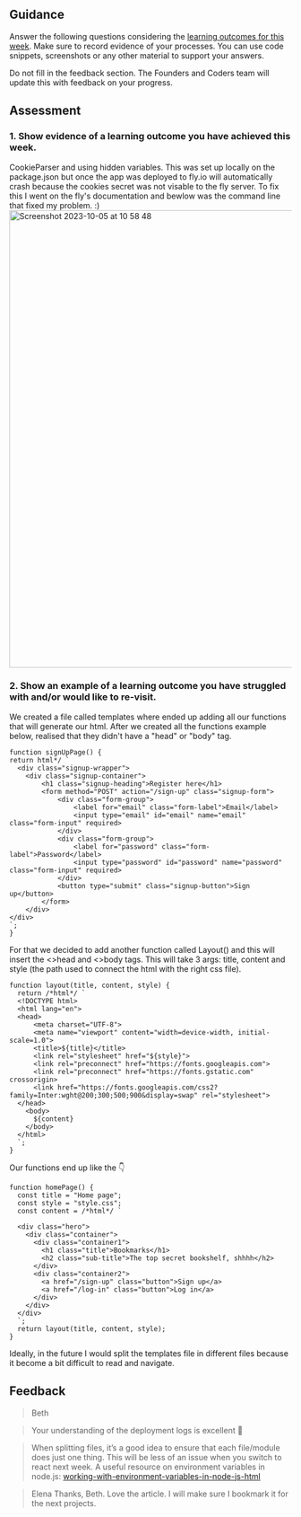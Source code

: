 ## Guidance
Answer the following questions considering the [learning outcomes for this week](https://learn.foundersandcoders.com/course/syllabus/developer/authentication/learning-outcomes/).
Make sure to record evidence of your processes. You can use code snippets, screenshots or any other material to support your answers.

Do not fill in the feedback section. The Founders and Coders team will update this with feedback on your progress.

## Assessment
 ### 1. Show evidence of a learning outcome you have achieved this week.
CookieParser and using hidden variables. This was set up locally on the package.json but once the app was deployed to fly.io will automatically crash because the cookies secret was not visable to the fly server. To fix this I went on the fly's documentation and bewlow was the command line that fixed my problem. :) 
 <img width="815" alt="Screenshot 2023-10-05 at 10 58 48" src="https://github.com/fac28/elena--progress-log/assets/59057287/47556b95-69c9-491f-bc76-4450f1593c2f">


 ### 2. Show an example of a learning outcome you have struggled with and/or would like to re-visit.
We created a file called templates where ended up adding all our functions that will generate our html. After we created all the functions example below, realised that they didn't have a "head" or "body" tag. 

```JS
function signUpPage() {
return html*/ `
  <div class="signup-wrapper">
    <div class="signup-container">
        <h1 class="signup-heading">Register here</h1>
        <form method="POST" action="/sign-up" class="signup-form">
            <div class="form-group">
                <label for="email" class="form-label">Email</label>
                <input type="email" id="email" name="email" class="form-input" required>
            </div>
            <div class="form-group">
                <label for="password" class="form-label">Password</label>
                <input type="password" id="password" name="password" class="form-input" required>
            </div>
            <button type="submit" class="signup-button">Sign up</button>
        </form>
    </div>
</div>
`;
}
```

For that we decided to add another function called Layout() and this will insert the <>head</head> and <>body</body> tags. This will take 3 args: title, content and style (the path used to connect the html with the right css file).

```JS
function layout(title, content, style) {
  return /*html*/ `
  <!DOCTYPE html>
  <html lang="en">
  <head>
      <meta charset="UTF-8">
      <meta name="viewport" content="width=device-width, initial-scale=1.0">
      <title>${title}</title>
      <link rel="stylesheet" href="${style}">
      <link rel="preconnect" href="https://fonts.googleapis.com">
      <link rel="preconnect" href="https://fonts.gstatic.com" crossorigin>
      <link href="https://fonts.googleapis.com/css2?family=Inter:wght@200;300;500;900&display=swap" rel="stylesheet">
  </head>
    <body>
      ${content}
    </body>
  </html>
  `;
}
```
Our functions end up like the 👇 

```
function homePage() {
  const title = "Home page";
  const style = "style.css";
  const content = /*html*/ `
  
  <div class="hero">
    <div class="container">
      <div class="container1">
        <h1 class="title">Bookmarks</h1>
        <h2 class="sub-title">The top secret bookshelf, shhhh</h2>
      </div>
      <div class="container2">
        <a href="/sign-up" class="button">Sign up</a>
        <a href="/log-in" class="button">Log in</a>
      </div>
    </div>
  </div>
  `;
  return layout(title, content, style);
}
```

Ideally, in the future I would split the templates file in different files because it become a bit difficult to read and navigate.

## Feedback
> Beth

> Your understanding of the deployment logs is excellent 👏

> When splitting files, it’s a good idea to ensure that each file/module does just one thing. This will be less of an issue when you switch to react next week.
A useful resource on environment variables in node.js: [working-with-environment-variables-in-node-js-html](https://www.twilio.com/blog/working-with-environment-variables-in-node-js-html)


> Elena
> Thanks, Beth. Love the article. I will make sure I bookmark it for the next projects. 
